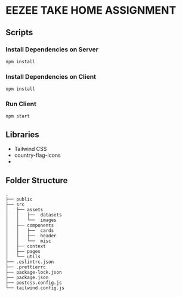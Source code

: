# EEZEE TAKE HOME ASSIGNMENT

## Scripts

### Install Dependencies on Server

`npm install`

### Install Dependencies on Client

`npm install`

### Run Client

`npm start`

## Libraries
- Tailwind CSS
- country-flag-icons
- 

## Folder Structure

```
.
├── public
├── src
│   ├── assets
│   │   ├──  datasets
│   │   └──  images
│   ├── components
│   │   ├──  cards
│   │   ├──  header
│   │   └──  misc
│   ├── context
│   ├── pages
│   └── utils
├── .eslintrc.json
├── .prettierrc
├── package-lock.json
├── package.json
├── postcss.config.js
└── tailwind.config.js
```